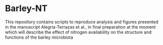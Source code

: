 # Barley-NT
This repository contains scripts to reproduce analysis and figures presented in the manuscript Alegria-Terrazas et al., in final preparation at the moment which will describe the effect of nitrogen availability on the structure and functions of the barley microbiota
